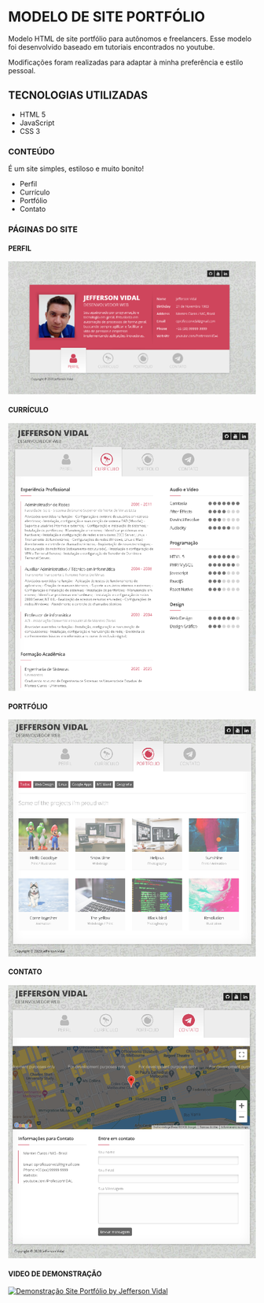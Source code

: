 # MODELO DE SITE PORTFÓLIO
Modelo HTML de site portfólio para autônomos e freelancers.
Esse modelo foi desenvolvido baseado em tutoriais encontrados no youtube.

Modificações foram realizadas para adaptar à minha preferência e estilo pessoal.

## TECNOLOGIAS UTILIZADAS
- HTML 5
- JavaScript
- CSS 3

### CONTEÚDO

É um site simples, estiloso e muito bonito!

- Perfil
- Currículo
- Portfólio
- Contato

### PÁGINAS DO SITE ###

#### PERFIL
![Perfil](https://github.com/jeffersonvidal/modelo-site-portfolio/blob/master/thumbs/perfil.png?raw=true)

#### CURRÍCULO
![Curriculo](https://github.com/jeffersonvidal/modelo-site-portfolio/blob/master/thumbs/curriculo.png?raw=true)

#### PORTFÓLIO
![Portfolio](https://github.com/jeffersonvidal/modelo-site-portfolio/blob/master/thumbs/portfolio.png?raw=true)

#### CONTATO
![Contato](https://github.com/jeffersonvidal/modelo-site-portfolio/blob/master/thumbs/contato.png?raw=true)

#### VIDEO DE DEMONSTRAÇÃO
[![Demonstração Site Portfólio by Jefferson Vidal](http://img.youtube.com/vi/XMsvDYKXFRk/0.jpg)](http://www.youtube.com/watch?v=XMsvDYKXFRk "Demonstração Site Portfólio by Jefferson Vidal")

